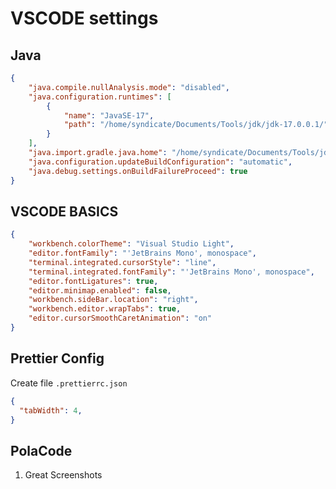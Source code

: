 # VSCODE settings

## Java

```json
{
    "java.compile.nullAnalysis.mode": "disabled",
    "java.configuration.runtimes": [
        {
            "name": "JavaSE-17",
            "path": "/home/syndicate/Documents/Tools/jdk/jdk-17.0.0.1/"
        }
    ],
    "java.import.gradle.java.home": "/home/syndicate/Documents/Tools/jdk/jdk-17.0.0.1/",
    "java.configuration.updateBuildConfiguration": "automatic",
    "java.debug.settings.onBuildFailureProceed": true
}
```

## VSCODE BASICS

```json
{
    "workbench.colorTheme": "Visual Studio Light",
    "editor.fontFamily": "'JetBrains Mono', monospace",
    "terminal.integrated.cursorStyle": "line",
    "terminal.integrated.fontFamily": "'JetBrains Mono', monospace",
    "editor.fontLigatures": true,
    "editor.minimap.enabled": false,
    "workbench.sideBar.location": "right",
    "workbench.editor.wrapTabs": true,
    "editor.cursorSmoothCaretAnimation": "on"
}


```

## Prettier Config

Create file `.prettierrc.json`

```json
{
  "tabWidth": 4,
}
```

## PolaCode

1. Great Screenshots
